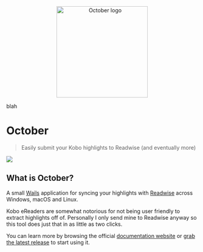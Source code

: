 <div align="center">
  <img alt="October logo" src="appicon.png" height="240" />
</div>

blah

# October
> Easily submit your Kobo highlights to Readwise (and eventually more)

![](./docs/assets/heroimage.png)

## What is October?

A small [Wails](https://github.com/wailsapp/wails) application for syncing your highlights with [Readwise](https://readwise.io) across Windows, macOS and Linux.

Kobo eReaders are somewhat notorious for not being user friendly to extract highlights off of. Personally I only send mine to Readwise anyway so this tool does just that in as little as two clicks.

You can learn more by browsing the official [documentation website](https://october.utf9k.net) or [grab the latest release](https://github.com/marcus-crane/october/releases) to start using it.
